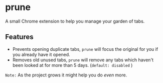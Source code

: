 # prune

A small Chrome extension to help you manage your garden of tabs.

## Features

- Prevents opening duplicate tabs, `prune` will focus the original for you if you already have it opened.
- Removes old unused tabs, `prune` will remove any tabs which haven't been looked at for more than 5 days. (`default: disabled` )

`Note:` As the project grows it might help you do *even* more.